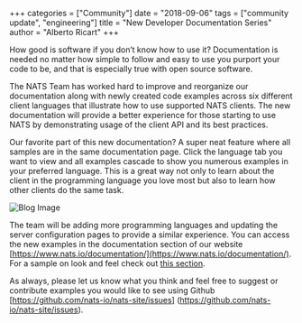 +++
categories = ["Community"]
date = "2018-09-06"
tags = ["community update", "engineering"]
title = "New Developer Documentation Series"
author = "Alberto Ricart"
+++


How good is software if you don’t know how to use it? Documentation is needed no matter how simple to follow and 
easy to use you purport your code to be, and that is especially true with open source software.

The NATS Team has worked hard to improve and reorganize our documentation along with newly created code 
examples across six different client languages that illustrate how to use supported NATS clients. 
The new documentation will provide a better experience for those starting to use NATS by demonstrating 
usage of the client API and its best practices. 

Our favorite part of this new documentation? A super neat feature where all samples are in the same 
documentation page. Click the language tab you want to view and all examples cascade to show you numerous
examples in your preferred language. This is a great way not only to learn about the client in the 
programming language you love most but also to learn how other clients do the same task.

![Blog Image](/img/blog/devdocs-update/doc_sample.png "Documentation Sample")

The team will be adding more programming languages and updating the server configuration pages to 
provide a similar experience. You can access the new examples in the documentation section of our 
website [https://www.nats.io/documentation/](https://www.nats.io/documentation/). For a sample on look and feel check 
out [this section](https://www.nats.io/documentation/writing_applications/connecting/).

As always, please let us know what you think and feel free to suggest or contribute examples you would 
like to see using Github [https://github.com/nats-io/nats-site/issues] (https://github.com/nats-io/nats-site/issues).
